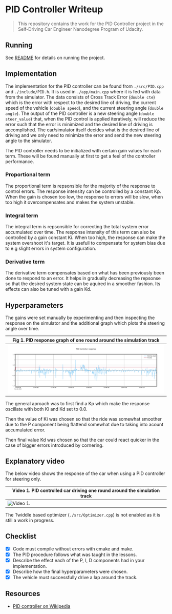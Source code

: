 # PID Controller Writeup

> This repository contains the work for the PID Controller project in the Self-Driving Car Engineer Nanodegree Program of Udacity.

## Running

See [README](./README.md) for details on running the project.

## Implementation

The implementation for the PID controller can be found from `./src/PID.cpp` and `./include/PID.h`. It is used in `./app/main.cpp` where it is fed with data from the simulator. The data consists of Cross Track Error (```double cte```) which is the error with respect to the desired line of driving, the current speed of the vehicle (```double speed```), and the current steering angle (```double angle```). The output of the PID controller is a new steering angle (```double steer_value```) that, when the PID control is applied iteratively, will reduce the error such that the error is minimized and the desired line of driving is accomplished. The car/simulator itself decides what is the desired line of driving and we only need to minimize the error and send the new steering angle to the simulator.

The PID controller needs to be initialized with certain gain values for each term. These will be found manually at first to get a feel of the controller performance.

### Proportional term

The proportional term is repsonsible for the majority of the response to control errors. The response intensity can be controlled by a constant Kp. When the gain is chosen too low, the response to errors will be slow, when too high it overcompensates and makes the system unstable.

### Integral term

The integral term is repsonsible for correcting the total system error accumulated over time. The response intensity of this term can also be controlled by a gain constant Ki.
When too high, the response can make the system overshoot it's target. It is usefull to compensate for system bias due to e.g slight errors in system configuration.

### Derivative term

The derivative term compensates based on what has been previously been done to respond to an error. It helps in gradually decreasing the repsonse so that the desired system state can be aquired in a smoother fashion. Its effects can also be tuned with a gain Kd.

## Hyperparameters

The gains were set manually by experimenting and then inspecting the response on the simulator and the additional graph which plots the steering angle over time.

| Fig 1. PID response graph of one round around the simulation track |
| -------------------------------------------------------------------|
| ![Figure 1.](./writeup-assets/steering_pid_response.png) |

The general aproach was to first find a Kp which make the response oscillate with both Ki and Kd set to 0.0.

Then the value of Ki was chosen so that the ride was somewhat smoother due to the P component being flattend somewhat due to taking into acount accumulated error.

Then final value Kd was chosen so that the car could react quicker in the case of bigger errors introduced by cornering.

## Explanatory video

The below video shows the response of the car when using a PID controller for steering only.

| Video 1. PID controlled car driving one round around the simulation track |
|---------------------------------------------------------------------------|
| ![Video 1.](./writeup-assets/steering_pid_response_track.mv4) |

The Twiddle based optimizer (`./src/Optimizer.cpp`) is not enabled as it is still a work in progress.

## Checklist

- [x] Code must compile without errors with cmake and make.
- [x] The PID procedure follows what was taught in the lessons.
- [x] Describe the effect each of the P, I, D components had in your implementation.
- [x] Describe how the final hyperparameters were chosen.
- [x] The vehicle must successfully drive a lap around the track.

## Resources

- [PID controller on Wikipedia](https://en.wikipedia.org/wiki/PID_controller)

